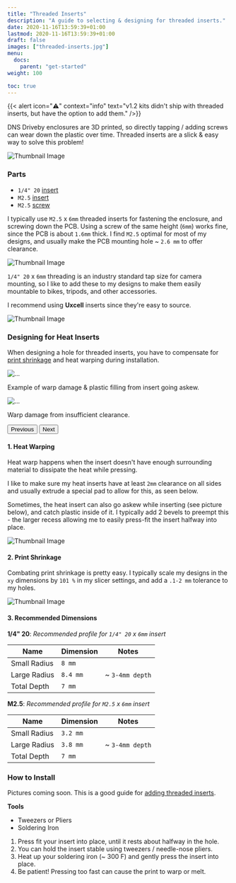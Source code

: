 ```yaml
---
title: "Threaded Inserts"
description: "A guide to selecting & designing for threaded inserts."
date: 2020-11-16T13:59:39+01:00
lastmod: 2020-11-16T13:59:39+01:00
draft: false
images: ["threaded-inserts.jpg"]
menu:
  docs:
    parent: "get-started"
weight: 100

toc: true
---
```

{{< alert icon="⚠️" context="info" text="v1.2 kits didn't ship with threaded inserts, but have the option to add them." />}}

DNS Driveby enclosures are 3D printed, so directly tapping / adding screws can wear down the plastic over time.  Threaded inserts are a slick & easy way to solve this problem!

<img src="/images/inserts/threaded-inserts.jpg" title="Thumbnail Image"/>

### Parts

- `1/4" 20` [insert](https://www.aliexpress.us/item/2255799934372578.html)
- `M2.5` [insert]() 
- `M2.5` [screw]()

I typically use `M2.5` x `6mm` threaded inserts for fastening the enclosure, and screwing down the PCB.  Using a screw of the same height (`6mm`) works fine, since the PCB is about `1.6mm` thick.  I find `M2.5` optimal for most of my designs, and usually make the PCB mounting hole ~ `2.6 mm` to offer clearance.

<img src="/images/inserts/screws.jpg" title="Thumbnail Image"/> <br/>

`1/4" 20` x `6mm` threading is an industry standard tap size for camera mounting, so I like to add these to my designs to make them easily mountable to bikes, tripods, and other accessories.

I recommend using **Uxcell** inserts since they're easy to source.

<img src="/images/inserts/bike-mount.jpg" title="Thumbnail Image"/> <br/>


### Designing for Heat Inserts 
When designing a hole for threaded inserts, you have to compensate for [print shrinkage](https://filament2print.com/gb/blog/136_warping-contractions-3D-printing-parts.html) and heat warping during installation.

<div id="carouselExampleControls" class="carousel slide" data-bs-ride="carousel">
  <div class="carousel-inner">
    <div class="carousel-item active">
      <img src="/images/inserts/warp-damage-2.JPG" class="d-block w-100" alt="...">
      <div class="carousel-caption d-none d-md-block">
        <p>Example of warp damage & plastic filling from insert going askew.</p>
      </div>
    </div>
    <div class="carousel-item">
      <img src="/images/inserts/warp-damage-1.JPG" class="d-block w-100" alt="...">
        <div class="carousel-caption d-none d-md-block">
          <p>Warp damage from insufficient clearance.</p>
      </div>
    </div>
  </div>
  <button class="carousel-control-prev" type="button" data-bs-target="#carouselExampleControls" data-bs-slide="prev">
    <span class="carousel-control-prev-icon" aria-hidden="true"></span>
    <span class="visually-hidden">Previous</span>
  </button>
  <button class="carousel-control-next" type="button" data-bs-target="#carouselExampleControls" data-bs-slide="next">
    <span class="carousel-control-next-icon" aria-hidden="true"></span>
    <span class="visually-hidden">Next</span>
  </button>
</div>

#### 1. Heat Warping
Heat warp happens when the insert doesn't have enough surrounding material to dissipate the heat while pressing.  

I like to make sure my heat inserts have at least `2mm` clearance on all sides and usually extrude a special pad to allow for this, as seen below.

Sometimes, the heat insert can also go askew while inserting (see picture below), and catch plastic inside of it.  I typically add 2 bevels to preempt this - the larger recess allowing me to easily press-fit the insert halfway into place.

<img src="/images/inserts/double-circle.png" title="Thumbnail Image"/>

#### 2. Print Shrinkage
Combating print shrinkage is pretty easy.  I typically scale my designs in the `xy` dimensions by `101 %` in my slicer settings, and add a `.1-2 mm` tolerance to my holes.

<img src="/images/inserts/slicer.png" title="Thumbnail Image"/>

#### 3. Recommended Dimensions

**1/4" 20**: *Recommended profile for `1/4" 20` x `6mm` insert*

|Name|Dimension|Notes|
|---|---|---|
|Small Radius|`8 mm`||
|Large Radius|`8.4 mm`|~ `3-4mm depth`|
|Total Depth|`7 mm`||

**M2.5**: *Recommended profile for `M2.5` x `6mm` insert*

|Name|Dimension|Notes|
|---|---|---|
|Small Radius|`3.2 mm`||
|Large Radius|`3.8 mm`|~ `3-4mm depth`|
|Total Depth|`7 mm`||


### How to Install
Pictures coming soon.  This is a good guide for [adding threaded inserts](https://www.makerbot.com/professional/post-processing/inserts/).

**Tools**
- Tweezers or Pliers
- Soldering Iron

1. Press fit your insert into place, until it rests about halfway in the hole.
2. You can hold the insert stable using tweezers / needle-nose pliers.
3. Heat up your soldering iron (~ 300 F) and gently press the insert into place.
4. Be patient!  Pressing too fast can cause the print to warp or melt.
